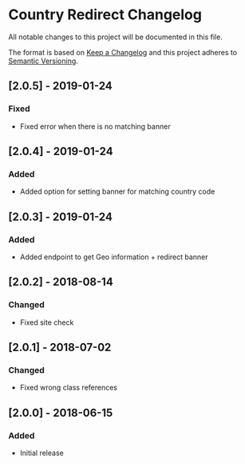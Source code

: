 # Country Redirect Changelog

All notable changes to this project will be documented in this file.

The format is based on [Keep a Changelog](http://keepachangelog.com/) and this project adheres to [Semantic Versioning](http://semver.org/).

## [2.0.5] - 2019-01-24
### Fixed
- Fixed error when there is no matching banner

## [2.0.4] - 2019-01-24
### Added
- Added option for setting banner for matching country code

## [2.0.3] - 2019-01-24
### Added
- Added endpoint to get Geo information + redirect banner

## [2.0.2] - 2018-08-14
### Changed
- Fixed site check

## [2.0.1] - 2018-07-02
### Changed
- Fixed wrong class references

## [2.0.0] - 2018-06-15
### Added
- Initial release
